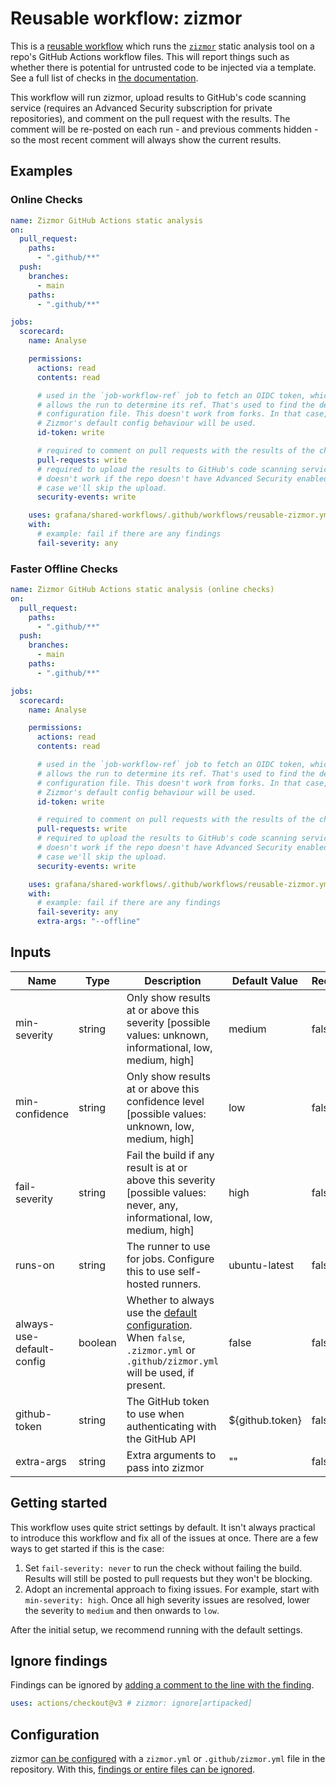 # Reusable workflow: zizmor

This is a [reusable workflow] which runs the [`zizmor`][zizmor] static analysis
tool on a repo's GitHub Actions workflow files. This will report things such as
whether there is potential for untrusted code to be injected via a template. See
a full list of checks in [the documentation][zizmor-checks].

This workflow will run zizmor, upload results to GitHub's code scanning service
(requires an Advanced Security subscription for private repositories), and
comment on the pull request with the results. The comment will be re-posted on
each run - and previous comments hidden - so the most recent comment will always
show the current results.

[reusable workflow]: https://docs.github.com/en/actions/using-workflows/reusing-workflows
[zizmor]: https://woodruffw.github.io/zizmor/
[zizmor-checks]: https://woodruffw.github.io/zizmor/audits/

## Examples

### Online Checks

```yaml
name: Zizmor GitHub Actions static analysis
on:
  pull_request:
    paths:
      - ".github/**"
  push:
    branches:
      - main
    paths:
      - ".github/**"

jobs:
  scorecard:
    name: Analyse

    permissions:
      actions: read
      contents: read

      # used in the `job-workflow-ref` job to fetch an OIDC token, which
      # allows the run to determine its ref. That's used to find the default
      # configuration file. This doesn't work from forks. In that case,
      # Zizmor's default config behaviour will be used.
      id-token: write

      # required to comment on pull requests with the results of the check
      pull-requests: write
      # required to upload the results to GitHub's code scanning service. This
      # doesn't work if the repo doesn't have Advanced Security enabled. In that
      # case we'll skip the upload.
      security-events: write

    uses: grafana/shared-workflows/.github/workflows/reusable-zizmor.yml@<some sha>
    with:
      # example: fail if there are any findings
      fail-severity: any
```

### Faster Offline Checks

```yaml
name: Zizmor GitHub Actions static analysis (online checks)
on:
  pull_request:
    paths:
      - ".github/**"
  push:
    branches:
      - main
    paths:
      - ".github/**"

jobs:
  scorecard:
    name: Analyse

    permissions:
      actions: read
      contents: read

      # used in the `job-workflow-ref` job to fetch an OIDC token, which
      # allows the run to determine its ref. That's used to find the default
      # configuration file. This doesn't work from forks. In that case,
      # Zizmor's default config behaviour will be used.
      id-token: write

      # required to comment on pull requests with the results of the check
      pull-requests: write
      # required to upload the results to GitHub's code scanning service. This
      # doesn't work if the repo doesn't have Advanced Security enabled. In that
      # case we'll skip the upload.
      security-events: write

    uses: grafana/shared-workflows/.github/workflows/reusable-zizmor.yml@<some sha>
    with:
      # example: fail if there are any findings
      fail-severity: any
      extra-args: "--offline"
```

## Inputs

| Name                      | Type    | Description                                                                                                                      | Default Value   | Required |
| ------------------------- | ------- | -------------------------------------------------------------------------------------------------------------------------------- | --------------- | -------- |
| min-severity              | string  | Only show results at or above this severity [possible values: unknown, informational, low, medium, high]                         | medium          | false    |
| min-confidence            | string  | Only show results at or above this confidence level [possible values: unknown, low, medium, high]                                | low             | false    |
| fail-severity             | string  | Fail the build if any result is at or above this severity [possible values: never, any, informational, low, medium, high]        | high            | false    |
| runs-on                   | string  | The runner to use for jobs. Configure this to use self-hosted runners.                                                           | ubuntu-latest   | false    |
| always-use-default-config | boolean | Whether to always use the [default configuration]. When `false`, `.zizmor.yml` or `.github/zizmor.yml` will be used, if present. | false           | false    |
| github-token              | string  | The GitHub token to use when authenticating with the GitHub API                                                                  | ${github.token} | false    |
| extra-args                | string  | Extra arguments to pass into zizmor                                                                                              | ""              | false    |

[default configuration]: ../zizmor.yml

## Getting started

This workflow uses quite strict settings by default. It isn't always practical
to introduce this workflow and fix all of the issues at once. There are a few
ways to get started if this is the case:

1. Set `fail-severity: never` to run the check without failing the build.
   Results will still be posted to pull requests but they won't be blocking.
2. Adopt an incremental approach to fixing issues. For example, start with
   `min-severity: high`. Once all high severity issues are resolved, lower the
   severity to `medium` and then onwards to `low`.

After the initial setup, we recommend running with the default settings.

## Ignore findings

Findings can be ignored by [adding a comment to the line with the finding][zizmor-ignore-comment].

```yaml
uses: actions/checkout@v3 # zizmor: ignore[artipacked]
```

[zizmor-ignore-comment]: https://woodruffw.github.io/zizmor/usage/#with-comments

## Configuration

zizmor [can be configured][zizmor-config] with a `zizmor.yml` or
`.github/zizmor.yml` file in the repository. With this, [findings or entire
files can be ignored][zizmor-ignore-config].

[zizmor-config]: https://woodruffw.github.io/zizmor/configuration/
[zizmor-ignore-config]: https://woodruffw.github.io/zizmor/usage/#with-zizmoryml

